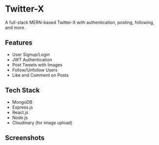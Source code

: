 # Twitter-X

A full-stack MERN-based Twitter-X with authentication, posting, following, and more.

## Features
- User Signup/Login
- JWT Authentication
- Post Tweets with Images
- Follow/Unfollow Users
- Like and Comment on Posts

## Tech Stack
- MongoDB
- Express.js
- React.js
- Node.js
- Cloudinary (for image upload)

## Screenshots

